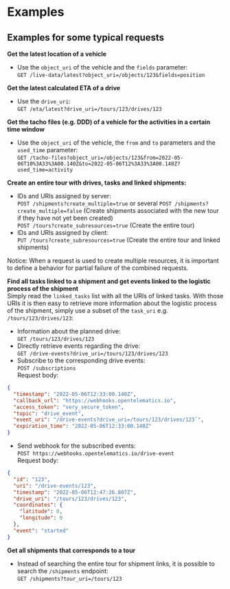 # Examples
## Examples for some typical requests
**Get the latest location of a vehicle**
- Use the `object_uri` of the vehicle and the `fields` parameter:  
`GET /live-data/latest?object_uri=/objects/123&fields=position`

**Get the latest calculated ETA of a drive**
- Use the `drive_uri`:  
`GET /eta/latest?drive_uri=/tours/123/drives/123`  

**Get the tacho files (e.g. DDD) of a vehicle for the activities in a certain time window**
- Use the `object_uri` of the vehicle, the `from` and `to` parameters and the `used_time` parameter:  
`GET /tacho-files?object_uri=/objects/123&from=2022-05-06T10%3A33%3A00.140Z&to=2022-05-06T12%3A33%3A00.140Z?used_time=activity`

**Create an entire tour with drives, tasks and linked shipments:**  
- IDs and URIs assigned by server:  
`POST /shipments?create_multiple=true` or several `POST /shipments?create_multiple=false` (Create shipments associated with the new tour if they have not yet been created)  
`POST /tours?create_subresources=true` (Create the entire tour)  
- IDs and URIs assigned by client:  
`PUT /tours?create_subresources=true` (Create the entire tour and linked shipments)

Notice: When a request is used to create multiple resources, it is important to define a behavior for partial failure of the combined requests.

**Find all tasks linked to a shipment and get events linked to the logistic process of the shipment**  
Simply read the `linked_tasks` list with all the URIs of linked tasks. With those URIs it is then easy to retrieve more information about the logistic process of the shipment, simply use a subset of the `task_uri` e.g. `/tours/123/drives/123`:  
- Information about the planned drive:  
`GET /tours/123/drives/123`  
- Directly retrieve events regarding the drive:  
`GET /drive-events?drive_uri=/tours/123/drives/123`  
- Subscribe to the corresponding drive events:  
`POST /subscriptions`  
Request body:  
```json
{
  "timestamp": "2022-05-06T12:33:00.140Z",
  "callback_url": "https://webhooks.opentelematics.io",
  "access_token": "very_secure_token",
  "topic": "drive_event",
  "event_uri": "/drive-events?drive_uri=/tours/123/drives/123`",
  "expiration_time": "2022-05-06T12:33:00.140Z" 
}
```
- Send webhook for the subscribed events:  
`POST https://webhooks.opentelematics.io/drive-event`  
Request body:  
```json
{
  "id": "123",
  "uri": "/drive-events/123",
  "timestamp": "2022-05-06T12:47:26.807Z",
  "drive_uri": "/tours/123/drives/123",
  "coordinates": {
    "latitude": 0,
    "longitude": 0
  },
  "event": "started"
}
```

**Get all shipments that corresponds to a tour**  
- Instead of searching the entire tour for shipment links, it is possible to search the `/shipments` endpoint:  
`GET /shipments?tour_uri=/tours/123`
